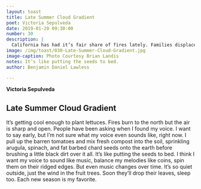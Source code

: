 ```yaml
---
layout: toast
title: Late Summer Cloud Gradient
poet: Victoria Sepulveda
date: 2019-01-20 09:30:00
number: 30
description: |
  California has had it’s fair share of fires lately. Families displaced, homes lost. As I’ve moved through this last year, it has been not just a time of loss but also a chance for new starts; planting, replanting, transplanting. May you all be safe in this unpredictable world.
image: /img/toast/030-Late-Summer-Cloud-Gradient.jpg
image-caption: Photo Courtesy Brian Landis
notes: It’s like putting the seeds to bed.
author: Benjamin Daniel Lawless

---
```

**Victoria Sepulveda**
## Late Summer Cloud Gradient

It’s getting cool enough to plant lettuces. Fires burn to the north but the air is sharp and open. People have been asking when I found my voice. I want to say early, but I’m not sure what my voice even sounds like, right now. I pull up the barren tomatoes and mix fresh compost into the soil, sprinkling arugula, spinach, and fat barbed chard seeds onto the earth before brushing a little black dirt over it all. It’s like putting the seeds to bed. I think I want my voice to sound like music, balance my melodies like coins, spin them on their ridged edges. But even music changes over time. It’s so quiet outside, just the wind in the fruit trees. Soon they’ll drop their leaves, sleep too. Each new season is my favorite.
